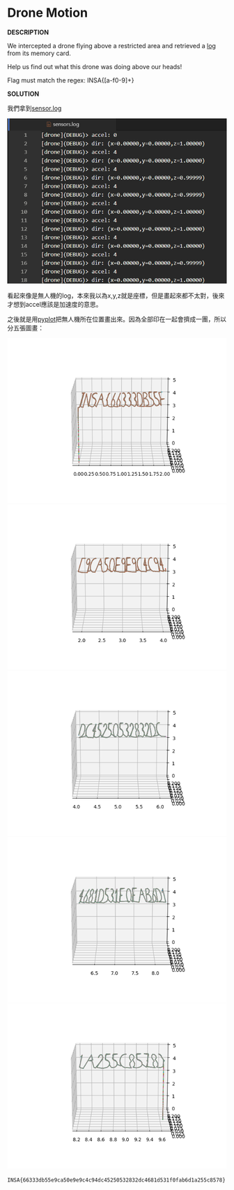 # Drone Motion

__DESCRIPTION__

We intercepted a drone flying above a restricted area and retrieved a [log](https://static.ctf.insecurity-insa.fr/5e97cfb3f4c64201c201a1703440c397f91be74b.tar.gz) from its memory card.

Help us find out what this drone was doing above our heads!

Flag must match the regex: INSA\{[a-f0-9]+\}

__SOLUTION__

我們拿到[sensor.log](sensor.log/)

![alt text](sensor.png)

看起來像是無人機的log，本來我以為x,y,z就是座標，但是畫起來都不太對，後來才想到accel應該是加速度的意思。

之後就是用[pyplot](line.py/)把無人機所在位置畫出來。因為全部印在一起會擠成一團，所以分五張圖畫：

![alt text](Figure_1.png)![alt text](Figure_2.png)![alt text](Figure_3.png)![alt text](Figure_4.png)![alt text](Figure_5.png)

```
INSA{66333db55e9ca50e9e9c4c94dc45250532832dc4681d531f0fab6d1a255c8578}
```
